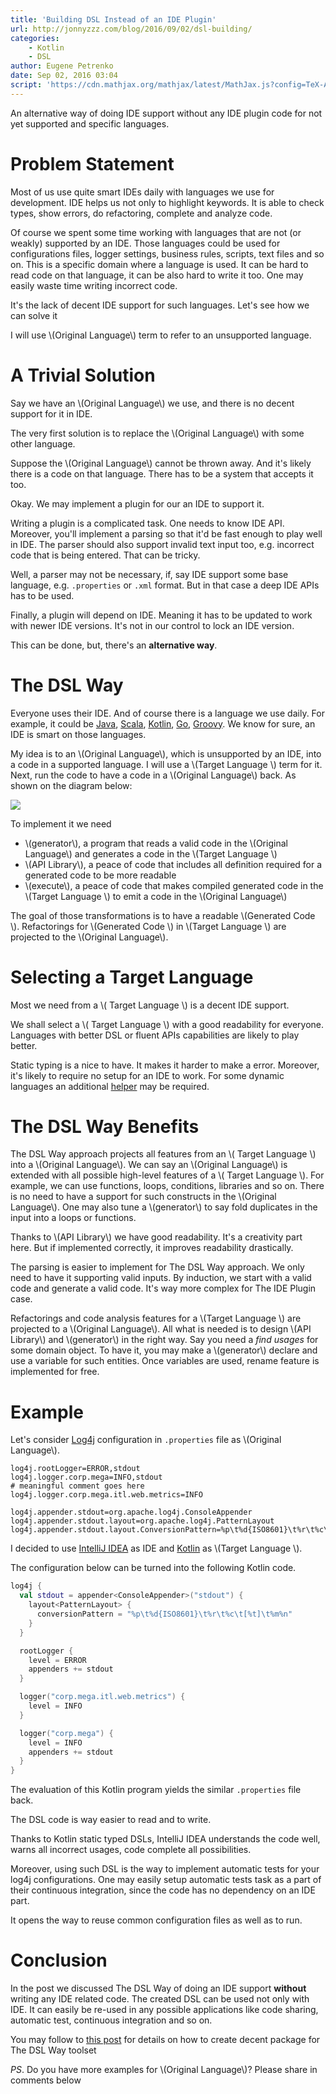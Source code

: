 ```yaml
---
title: 'Building DSL Instead of an IDE Plugin'
url: http://jonnyzzz.com/blog/2016/09/02/dsl-building/
categories:
    - Kotlin
    - DSL
author: Eugene Petrenko
date: Sep 02, 2016 03:04
script: 'https://cdn.mathjax.org/mathjax/latest/MathJax.js?config=TeX-AMS-MML_HTMLorMML'
---
```

An alternative way of doing IDE support without any IDE plugin code for not yet supported and specific languages.

Problem Statement
=================

Most of us use quite smart IDEs daily with languages we use for development. IDE helps us not only
to highlight keywords. It is able to check types, show errors, do refactoring, complete and analyze code.

Of course we spent some time working with languages that are not (or weakly) supported by an IDE. Those languages
could be used for configurations files, logger settings, business rules, scripts, text files and so on.
This is a specific domain where a language is used. It can be hard to read code on that language, it can
be also hard to write it too. One may easily waste time writing incorrect code.

It's the lack of decent IDE support for such languages. Let's see how we can solve it

I will use \\(Original Language\\) term to refer to an unsupported language. 

A Trivial Solution
==================

Say we have an \\(Original Language\\) we use, and there is no decent support for it in IDE. 

The very first solution is to replace the \\(Original Language\\) with some other language. 
 
Suppose the \\(Original Language\\) cannot be thrown away. And it's likely there is a code on that language. 
There has to be a system that accepts it too.

Okay. We may implement a plugin for our an IDE to support it.

Writing a plugin is a complicated task. One needs to know IDE API. Moreover, you'll implement a parsing 
so that it'd be fast enough to play well in IDE. The parser should also support invalid text input too, e.g. 
incorrect code that is being entered. That can be tricky.

Well, a parser may not be necessary, if, say IDE support some base language, e.g. `.properties` or `.xml` format.
But in that case a deep IDE APIs has to be used.

Finally, a plugin will depend on IDE. Meaning it has to be updated to work with newer IDE versions. It's not in
our control to lock an IDE version.

This can be done, but, there's an **alternative way**.


The DSL Way
===========

Everyone uses their IDE. And of course there is a language we use daily. For example, it could be
[Java](http://www.oracle.com/technetwork/java/index.html),
[Scala](http://www.scala-lang.org/),
[Kotlin](https://kotlinlang.org),
[Go](https://golang.org/), 
[Groovy](http://www.groovy-lang.org/).
We know for sure, an IDE is smart on those languages.

My idea is to an \\(Original Language\\), which is unsupported by an IDE, into a code in a supported language. 
I will use a \\(Target Language \\) term for it. Next, run the 
code to have a code in a \\(Original Language\\) back. As shown on the diagram below:

![](https://i.imgur.com/w5a5xx5.png)

To implement it we need 
- \\(generator\\), a program that reads a valid code in the \\(Original Language\\) and generates a code in the \\(Target Language \\)
- \\(API Library\\), a peace of code that includes all definition required for a generated code to be more readable
- \\(execute\\), a peace of code that makes compiled generated code in the \\(Target Language \\) to emit a code in the \\(Original Language\\)

The goal of those transformations is to have a readable \\(Generated Code \\). Refactorings for \\(Generated Code \\) 
in \\(Target Language \\) are projected to the \\(Original Language\\). 

Selecting a Target Language
===========================

Most we need from a \\( Target Language \\) is a decent IDE support.
 
We shall select a \\( Target Language \\) with a good readability for everyone. 
Languages with better DSL or fluent APIs capabilities are likely to play better.

Static typing is a nice to have. It makes it harder to make a error. Moreover, 
it's likely to require no setup for an IDE to work. For some dynamic languages
an additional [helper](https://confluence.jetbrains.com/display/GRVY/Scripting+IDE+for+DSL+awareness) may be required.
 
The DSL Way Benefits
====================

The DSL Way approach projects all features from an \\( Target Language \\) into a \\(Original Language\\). 
We can say an \\(Original Language\\) is extended with all possible high-level features of a \\( Target Language \\).
For example, we can use functions, loops, conditions, libraries and so on. There is no need to 
have a support for such constructs in the \\(Original Language\\).
One may also tune a \\(generator\\) to say fold duplicates in the input into a loops or functions.
 
Thanks to \\(API Library\\) we have good readability. It's a creativity part here. But if implemented correctly, 
it improves readability drastically.

The parsing is easier to implement for The DSL Way approach. We only need to have it supporting valid inputs. By induction,
we start with a valid code and generate a valid code. It's way more complex for The IDE Plugin case. 

Refactorings and code analysis features for a \\(Target Language \\) are projected to a \\(Original Language\\). All 
what is needed is to design \\(API Library\\) and \\(generator\\) in the right way. Say you need a *find usages* 
for some domain object. To have it, you may make a \\(generator\\) declare and use a variable for such entities. 
Once variables are used, rename feature is implemented for free.

Example
=======

Let's consider [Log4j](http://logging.apache.org/log4j/1.2/) configuration in `.properties` file as \\(Original Language\\).

```properties
log4j.rootLogger=ERROR,stdout
log4j.logger.corp.mega=INFO,stdout
# meaningful comment goes here
log4j.logger.corp.mega.itl.web.metrics=INFO

log4j.appender.stdout=org.apache.log4j.ConsoleAppender
log4j.appender.stdout.layout=org.apache.log4j.PatternLayout
log4j.appender.stdout.layout.ConversionPattern=%p\t%d{ISO8601}\t%r\t%c\t[%t]\t%m%n
```

I decided to use [IntelliJ IDEA](https://www.jetbrains.com/idea/) as IDE 
and [Kotlin](https://kotlinlang.org) as \\(Target Language \\).
 
The configuration below can be turned into the following Kotlin code.

```kotlin
log4j {
  val stdout = appender<ConsoleAppender>("stdout") {
    layout<PatternLayout> {
      conversionPattern = "%p\t%d{ISO8601}\t%r\t%c\t[%t]\t%m%n"
    }
  }

  rootLogger {
    level = ERROR
    appenders += stdout
  }

  logger("corp.mega.itl.web.metrics") {
    level = INFO
  }

  logger("corp.mega") {
    level = INFO
    appenders += stdout
  }
}
```

The evaluation of this Kotlin program yields the similar `.properties` file back. 

The DSL code is way easier to read and to write.

Thanks to Kotlin static typed DSLs, IntelliJ IDEA understands the code well, warns all incorrect usages,
code complete all possibilities. 

Moreover, using such DSL is the way to implement automatic tests for your log4j configurations.
One may easily setup automatic tests task as a part of their continuous integration, since the code has no dependency on 
an IDE part. 
 
It opens the way to reuse common configuration files as well as to run. 

Conclusion
==========

In the post we discussed The DSL Way of doing an IDE support **without** writing any IDE related code. 
The created DSL can be used not only with IDE. It can easily be re-used in any possible applications like code sharing,
automatic test, continuous integration and so on.

You may follow to [this post](http://jonnyzzz.com/blog/2016/03/08/gradle-for-dsl/) for details on how to create decent package
for The DSL Way toolset

*PS*. Do you have more examples for \\(Original Language\\)? Please share in comments below
